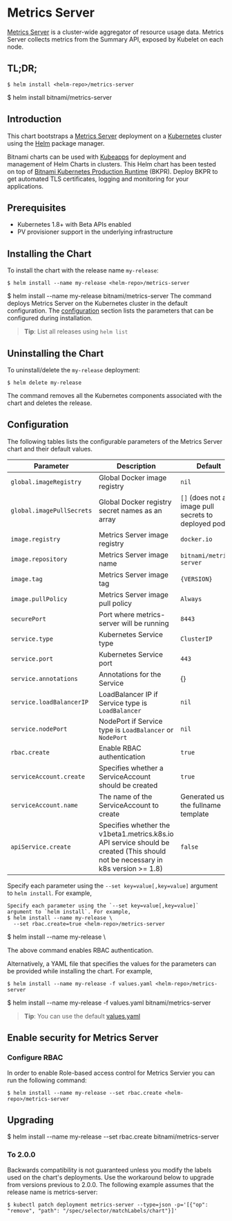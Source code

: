 # Metrics Server

[Metrics Server](https://github.com/kubernetes-incubator/metrics-server) is a cluster-wide aggregator of resource usage data. Metrics Server collects metrics from the Summary API, exposed by Kubelet on each node.

## TL;DR;

```console
$ helm install <helm-repo>/metrics-server
```

$ helm install bitnami/metrics-server
## Introduction

This chart bootstraps a [Metrics Server](https://github.com/bitnami/bitnami-docker-metrics-server) deployment on a [Kubernetes](http://kubernetes.io) cluster using the [Helm](https://helm.sh) package manager.

Bitnami charts can be used with [Kubeapps](https://kubeapps.com/) for deployment and management of Helm Charts in clusters. This Helm chart has been tested on top of [Bitnami Kubernetes Production Runtime](https://kubeprod.io/) (BKPR). Deploy BKPR to get automated TLS certificates, logging and monitoring for your applications.

## Prerequisites

- Kubernetes 1.8+ with Beta APIs enabled
- PV provisioner support in the underlying infrastructure

## Installing the Chart

To install the chart with the release name `my-release`:

```console
$ helm install --name my-release <helm-repo>/metrics-server
```

$ helm install --name my-release bitnami/metrics-server
The command deploys Metrics Server on the Kubernetes cluster in the default configuration. The [configuration](#configuration) section lists the parameters that can be configured during installation.

> **Tip**: List all releases using `helm list`

## Uninstalling the Chart

To uninstall/delete the `my-release` deployment:

```console
$ helm delete my-release
```

The command removes all the Kubernetes components associated with the chart and deletes the release.

## Configuration

The following tables lists the configurable parameters of the Metrics Server chart and their default values.

|         Parameter        |                                   Description                               |                Default                 |
|--------------------------|-----------------------------------------------------------------------------|----------------------------------------|
| `global.imageRegistry`   | Global Docker image registry                                                | `nil`                                  |
| `global.imagePullSecrets`| Global Docker registry secret names as an array                             | `[]` (does not add image pull secrets to deployed pods) |
| `image.registry`         | Metrics Server image registry                                               | `docker.io`                            |
| `image.repository`       | Metrics Server image name                                                   | `bitnami/metrics-server`               |
| `image.tag`              | Metrics Server image tag                                                    | `{VERSION}`                            |
| `image.pullPolicy`       | Metrics Server image pull policy                                            | `Always`                               |
| `securePort`             | Port where metrics-server will be running                                   | `8443`                                 |
| `service.type`           | Kubernetes Service type                                                     | `ClusterIP`                            |
| `service.port`           | Kubernetes Service port                                                     | `443`                                  |
| `service.annotations`    | Annotations for the Service                                                 | {}                                     |
| `service.loadBalancerIP` | LoadBalancer IP if Service type is `LoadBalancer`                           | `nil`                                  |
| `service.nodePort`       | NodePort if Service type is `LoadBalancer` or `NodePort`                    | `nil`                                  |
| `rbac.create`            | Enable RBAC authentication                                                  | `true`                                 |
| `serviceAccount.create`  | Specifies whether a ServiceAccount should be created                        | `true`                                 |
| `serviceAccount.name`    | The name of the ServiceAccount to create                                    | Generated using the fullname template  |
| `apiService.create`      | Specifies whether the v1beta1.metrics.k8s.io API service should be created (This should not be necessary in k8s version >= 1.8)  | `false`                                 |

Specify each parameter using the `--set key=value[,key=value]` argument to `helm install`. For example,

```console
Specify each parameter using the `--set key=value[,key=value]` argument to `helm install`. For example,
$ helm install --name my-release \
  --set rbac.create=true <helm-repo>/metrics-server
```
$ helm install --name my-release \

The above command enables RBAC authentication.

Alternatively, a YAML file that specifies the values for the parameters can be provided while installing the chart. For example,

```console
$ helm install --name my-release -f values.yaml <helm-repo>/metrics-server
```

$ helm install --name my-release -f values.yaml bitnami/metrics-server
> **Tip**: You can use the default [values.yaml](values.yaml)

## Enable security for Metrics Server

### Configure RBAC

In order to enable Role-based access control for Metrics Servier you can run the following command:

```console
$ helm install --name my-release --set rbac.create <helm-repo>/metrics-server
```
## Upgrading
$ helm install --name my-release --set rbac.create bitnami/metrics-server

### To 2.0.0

Backwards compatibility is not guaranteed unless you modify the labels used on the chart's deployments.
Use the workaround below to upgrade from versions previous to 2.0.0. The following example assumes that the release name is metrics-server:

```console
$ kubectl patch deployment metrics-server --type=json -p='[{"op": "remove", "path": "/spec/selector/matchLabels/chart"}]'
```
